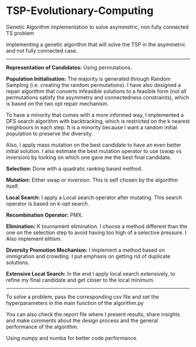 # TSP-Evolutionary-Computing
Genetic Algorithm implementation to solve asymmetric, non fully connected TS problem

Implementing a genetic algorithm that will solve the TSP in the asymmetric and not fully connected case.

--------------------------------------------------------------------------------------------------------------------------------------------------
**Representation of Candidates:** Using permutations.

**Population Initialisation:** The majority is generated through Random Sampling (i.e. creating the random permutations). I have also designed a repair algorithm that converts infeasible solutions to a feasible form (not all permutations satisfy the asymmetry and connectedness constraints), which is based on the two opt repair mechanism.

To have a minority that comes with a more informed way, I implemented a DFS search algorithm with backtracking, which is restricted on the k nearest neighbours in each step. It is a minority because I want a random initial population to preserve the diversity.

Also, I apply mass mutation on the best candidate to have an even better initial solution. I also estimate the best mutation operator to use (swap vs inversion) by looking on which one gave me the best final candidate.

**Selection:** Done with a quadratic ranking based method.

**Mutation:** Either swap or inversion. This is self chosen by the algorithm itself. 

**Local Search:** I apply a Local search operator after mutating. This search operator is based on k-opt search.

**Recombination Operator:** PMX.

**Elimination:** K tournament elimination. I choose a method different than the one on the selection step to avoid having too high of a selective pressure. I Also implement elitism.

**Diversity Promotion Mechanism:** I implement a method based on immigration and crowding. I put emphasis on getting rid of duplicate solutions.

**Extensive Local Search:** In the end I apply local search extensively, to refine my final candidate and get closer to the local minimum.

--------------------------------------------------------------------------------------------------------------------------------------------------

To solve a problem, pass the corresponding csv file and set the hyperparameters in the main function of the algorithm.py

You can also check the report file where I present results, share insights and make comments about the design process and the general performance of the algorithm.

Using numpy and numba for better code performance.
